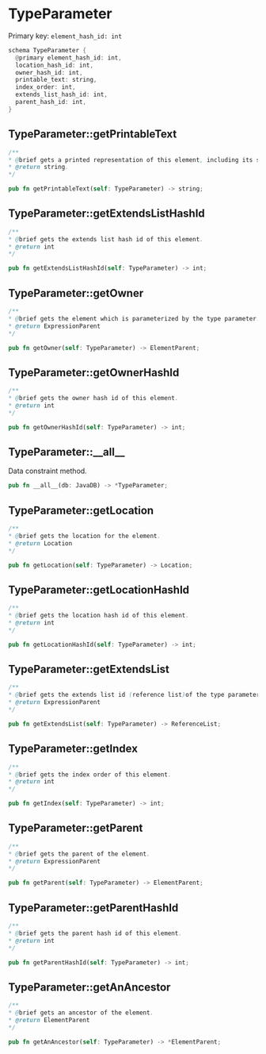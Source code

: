 # TypeParameter

Primary key: `element_hash_id: int`

```rust
schema TypeParameter {
  @primary element_hash_id: int,
  location_hash_id: int,
  owner_hash_id: int,
  printable_text: string,
  index_order: int,
  extends_list_hash_id: int,
  parent_hash_id: int,
}
```
## TypeParameter::getPrintableText

```java
/**
* @brief gets a printed representation of this element, including its structure where applicable.
* @return string.
*/
```
```rust
pub fn getPrintableText(self: TypeParameter) -> string;
```
## TypeParameter::getExtendsListHashId

```java
/**
* @brief gets the extends list hash id of this element.
* @return int
*/
```
```rust
pub fn getExtendsListHashId(self: TypeParameter) -> int;
```
## TypeParameter::getOwner

```java
/**
* @brief gets the element which is parameterized by the type parameter.
* @return ExpressionParent 
*/
```
```rust
pub fn getOwner(self: TypeParameter) -> ElementParent;
```
## TypeParameter::getOwnerHashId

```java
/**
* @brief gets the owner hash id of this element.
* @return int
*/
```
```rust
pub fn getOwnerHashId(self: TypeParameter) -> int;
```
## TypeParameter::\_\_all\_\_

Data constraint method.

```rust
pub fn __all__(db: JavaDB) -> *TypeParameter;
```
## TypeParameter::getLocation

```java
/**
* @brief gets the location for the element.
* @return Location
*/
```
```rust
pub fn getLocation(self: TypeParameter) -> Location;
```
## TypeParameter::getLocationHashId

```java
/**
* @brief gets the location hash id of this element.
* @return int
*/
```
```rust
pub fn getLocationHashId(self: TypeParameter) -> int;
```
## TypeParameter::getExtendsList

```java
/**
* @brief gets the extends list id (reference list)of the type parameter.
* @return ExpressionParent 
*/
```
```rust
pub fn getExtendsList(self: TypeParameter) -> ReferenceList;
```
## TypeParameter::getIndex

```java
/**
* @brief gets the index order of this element.
* @return int
*/
```
```rust
pub fn getIndex(self: TypeParameter) -> int;
```
## TypeParameter::getParent

```java
/**
* @brief gets the parent of the element.
* @return ExpressionParent 
*/
```
```rust
pub fn getParent(self: TypeParameter) -> ElementParent;
```
## TypeParameter::getParentHashId

```java
/**
* @brief gets the parent hash id of this element.
* @return int
*/
```
```rust
pub fn getParentHashId(self: TypeParameter) -> int;
```
## TypeParameter::getAnAncestor

```java
/**
* @brief gets an ancestor of the element.
* @return ElementParent 
*/
```
```rust
pub fn getAnAncestor(self: TypeParameter) -> *ElementParent;
```
